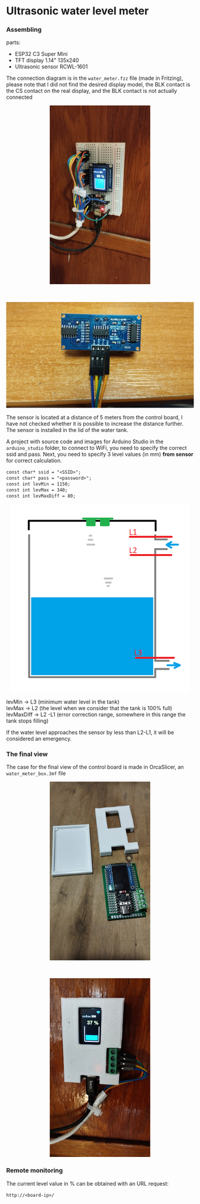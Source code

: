 # Ultrasonic water level meter
### Assembling
parts:
- ESP32 C3 Super Mini
- TFT display 1.14" 135x240
- Ultrasonic sensor RCWL-1601

The connection diagram is in the ```water_meter.fzz``` file (made in Fritzing), please note that I did not find the desired display model, the BLK contact is the CS contact on the real display, and the BLK contact is not actually connected

<p align="center"><img src="./images/simple_board.jpg"/></p></br>
<p align="center"><img src="./images/sensor.jpg"/></p>

The sensor is located at a distance of 5 meters from the control board, I have not checked whether it is possible to increase the distance further. The sensor is installed in the lid of the water tank.

A project with source code and images for Arduino Studio in the ```arduino_studio``` folder, to connect to WiFi, you need to specify the correct ssid and pass. Next, you need to specify 3 level values (in mm) **from sensor** for correct calculation.

```
const char* ssid = "<SSID>";
const char* pass = "<password>";
const int levMin = 1150;
const int levMax = 340;
const int levMaxDiff = 80;
```

<p align="center"><img src="./images/tank.png"/></p>

levMin -> L3 (minimum water level in the tank)\
levMax -> L2 (the level when we consider that the tank is 100% full)\
levMaxDiff -> L2 -L1 (error correction range, somewhere in this range the tank stops filling)

If the water level approaches the sensor by less than L2-L1, it will be considered an emergency.

### The final view

The case for the final view of the control board is made in OrcaSlicer, an ```water_meter_box.3mf``` file

<p align="center"><img src="./images/parts.jpg"/></p></br>
<p align="center"><img src="./images/final.jpg"/></p>

### Remote monitoring

The current level value in % can be obtained with an URL request:
```
http://<board-ip>/
```
